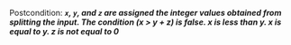 Postcondition: ***`x`, `y`, and `z` are assigned the integer values obtained from splitting the input. The condition (x > y + z) is false. x is less than y. x is equal to y. z is not equal to 0***